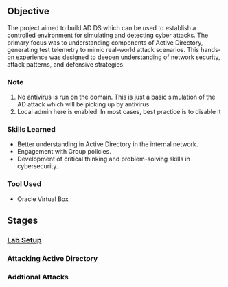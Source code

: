 ## Objective

The project aimed to build AD DS which can be used to establish a controlled environment for simulating and detecting cyber attacks. The primary focus was to understanding components of Active Directory, generating test telemetry to mimic real-world attack scenarios. This hands-on experience was designed to deepen understanding of network security, attack patterns, and defensive strategies.

### Note
1. No antivirus is run on the domain. This is just a basic simulation of the AD attack which will be picking up by antivirus
2. Local admin here is enabled. In most cases, best practice is to disable it

### Skills Learned

- Better understanding in Active Directory in the internal network.
- Engagement with Group policies.
- Development of critical thinking and problem-solving skills in cybersecurity.

### Tool Used

- Oracle Virtual Box

## Stages
### <a href='https://github.com/Zylink2/Active-Directory-Server-Deployment/blob/main/Lab_setup.md'>Lab Setup</a>
### Attacking Active Directory
### Addtional Attacks
